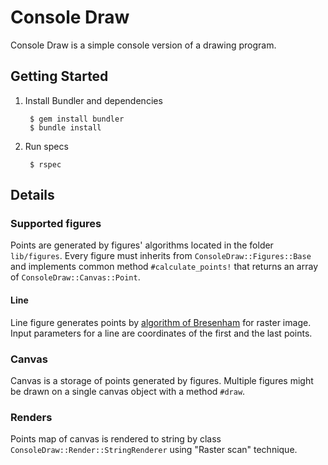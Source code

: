 # Console Draw

Console Draw is a simple console version of a drawing program.

## Getting Started

1. Install Bundler and dependencies

        $ gem install bundler
        $ bundle install

2. Run specs

        $ rspec

## Details

### Supported figures

Points are generated by figures' algorithms located in the folder `lib/figures`. Every figure must inherits from `ConsoleDraw::Figures::Base` and implements common method `#calculate_points!` that returns an array of `ConsoleDraw::Canvas::Point`.

#### Line

Line figure generates points by [algorithm of Bresenham](https://en.wikipedia.org/wiki/Bresenham%27s_line_algorithm) for raster image. Input parameters for a line are coordinates of the first and the last points.

### Canvas

Canvas is a storage of points generated by figures. Multiple figures might be drawn on a single canvas object with a method `#draw`.

### Renders

Points map of canvas is rendered to string by class `ConsoleDraw::Render::StringRenderer` using "Raster scan" technique.
